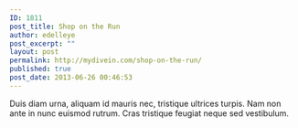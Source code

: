 ```yaml
---
ID: 1811
post_title: Shop on the Run
author: edelleye
post_excerpt: ""
layout: post
permalink: http://mydivein.com/shop-on-the-run/
published: true
post_date: 2013-06-26 00:46:53
---
```

Duis diam urna, aliquam id mauris nec, tristique ultrices turpis. Nam non ante in nunc euismod rutrum. Cras tristique feugiat neque sed vestibulum.